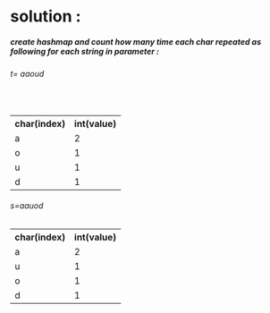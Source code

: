 <h1>solution : </h1>
<h5>create hashmap and count how many time each char repeated as following for each string in parameter :</h5>
<h6>t= aaoud </h6> 
<br/>
 <table>
  <tr>
    <th>char(index)</th>
    <th>int(value)</th>
  </tr>
   <tr>
    <td>a</td>
    <td>2</td>
  </tr>
   <tr>
    <td>o</td>
    <td>1</td>
  </tr>
  <tr>
    <td>u</td>
    <td>1</td>
  </tr>
    <tr>
    <td>d</td>
    <td>1</td>
  </tr>

</table> 
<h6>s=aauod <h6>
 <table>
  <tr>
    <th>char(index)</th>
    <th>int(value)</th>
  </tr>
  <tr>
    <td>a</td>
    <td>2</td>
  </tr>
   <tr>
    <td>u</td>
    <td>1</td>
  </tr>
   <tr>
    <td>o</td>
    <td>1</td>
  </tr>
   <tr>
    <td>d</td>
    <td>1</td>
  </tr>
</table> 
